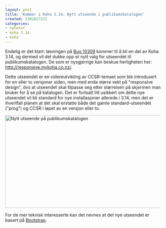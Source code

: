 ```yaml
---
layout: post
title: 'Kommer i Koha 3.14: Nytt utseende i publikumskatalogen'
created: 1381827222
categories:
- nyheter
- koha 3.14
- koha
---
```

<p>Endelig er det klart: løsningen på <a href="http://bugs.koha-community.org/bugzilla3/show_bug.cgi?id=10309">Bug 10309</a> kommer til å bli en del av Koha 3.14, og dermed vil det dukke opp et nytt valg for utseendet til publikumskatalogen. De som er nysgjerrige kan beskue herligheten her: <a href="http://responsive.mykoha.co.nz/">http://responsive.mykoha.co.nz/</a>.</p>

<p>Dette utseendet er en videreutvikling av CCSR-temaet som ble introdusert for en eller to versjoner siden, men med enda større vekt på "responsive design", dvs at utseendet skal tilpasse seg etter størrelsen på skjermen man bruker for å se på katalogen. Det er fortsatt litt usikkert om dette nye utseendet vil bli standard for nye installasjoner allerede i 3.14, men det er ihvertfall planen at det skal erstatte både det gamle standard-utseendet ("prog") og CCSR i løpet av en versjon eller to.</p>

<p><img src="http://div.libriotech.no/files/2013/ny-opac.png" height="300" width="700" alt="Nytt utseende på publikumskatalogen"></p>

<p>For de mer teknisk interesserte kan det nevnes at det nye utseendet er basert på <a href="http://getbootstrap.com/">Bootstrap</a>.</p>

